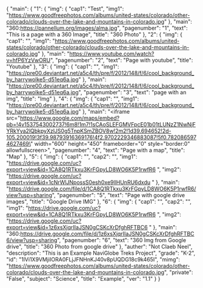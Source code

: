 {
    "main": {
        "1": {
            "img": {
                "cap1": "Test", 
                "img1": "https://www.goodfreephotos.com/albums/united-states/colorado/other-colorado/clouds-over-the-lake-and-mountains-in-colorado.jpg"
            }, 
            "main": "360:https://pannellum.org/images/alma.jpg", 
            "pagenumber": "1", 
            "text": "This is a page with a 360 Image", 
            "title": "360 Photo"
        }, 
        "2": {
            "img": {
                "cap1": "", 
                "img1": "https://www.goodfreephotos.com/albums/united-states/colorado/other-colorado/clouds-over-the-lake-and-mountains-in-colorado.jpg"
            }, 
            "main": "https://www.youtube.com/watch?v=hfP6YzVwORU", 
            "pagenumber": "2", 
            "text": "Page with youtube", 
            "title": "Youtube"
        }, 
        "3": {
            "img": {
                "cap1": "", 
                "img1": "https://pre00.deviantart.net/a5c4/th/pre/f/2012/148/f/6/cool_background_by_harrywolke5-d51eq6a.jpg"
            }, 
            "main": "https://pre00.deviantart.net/a5c4/th/pre/f/2012/148/f/6/cool_background_by_harrywolke5-d51eq6a.jpg", 
            "pagenumber": "3", 
            "text": "page with an img", 
            "title": "Img"
        }, 
        "4": {
            "img": {
                "cap1": "", 
                "img1": "https://pre00.deviantart.net/a5c4/th/pre/f/2012/148/f/6/cool_background_by_harrywolke5-d51eq6a.jpg"
            }, 
            "main": "<iframe src=\"https://www.google.com/maps/embed?pb=!4v1537543002737!6m8!1m7!1sCAoSLEFGMVFpcE01b01tLUNzZ1NwNjFYRkYya2lQbkpyXzlJS0g5TnpKSmZBOV8w!2m2!1d39.694652!2d-105.200019!3f39.98793916369176!4f2.9702229346883087!5f0.7820865974627469\" width=\"600\" height=\"450\" frameborder=\"0\" style=\"border:0\" allowfullscreen></iframe>", 
            "pagenumber": "4", 
            "text": "Page with a map", 
            "title": "Map"
        }, 
        "5": {
            "img": {
                "cap1": "", 
                "cap2": "", 
                "img1": "https://drive.google.com/uc?export=view&id=1CA8Q1RTkxu3KrFGpyLD8WO6K5P1rwfR6 ", 
                "img2": "https://drive.google.com/uc?export=view&id=1cNrWlJNpossS0esh0xe9llHUnRU6dxdu "
            }, 
            "main": "https://drive.google.com/file/d/1CA8Q1RTkxu3KrFGpyLD8WO6K5P1rwfR6/view?usp=sharing", 
            "pagenumber": "5", 
            "text": "Page with google drive images", 
            "title": "Google Drive IMG"
        }, 
        "6": {
            "img": {
                "cap1": "", 
                "cap2": "", 
                "img1": "https://drive.google.com/uc?export=view&id=1CA8Q1RTkxu3KrFGpyLD8WO6K5P1rwfR6 ", 
                "img2": "https://drive.google.com/uc?export=view&id=1z6xsXjqrIIaJSN0gCSKcXrDfghRFTBC6 "
            }, 
            "main": "360:https://drive.google.com/file/d/1z6xsXjqrIIaJSN0gCSKcXrDfghRFTBC6/view?usp=sharing", 
            "pagenumber": "6", 
            "text": "360 Img from Google drive", 
            "title": "360 Photo from google drive"
        }, 
        "auther": "Not Claeb Neel", 
        "description": "This is an Example NaviGlobe Treks Project", 
        "grade": "K-2", 
        "id": "1lVi1X9VMjiIORA0FLjJFNHnKJ40v8pUQDG18c9k465I", 
        "mimg": "https://www.goodfreephotos.com/albums/united-states/colorado/other-colorado/clouds-over-the-lake-and-mountains-in-colorado.jpg", 
        "private": "False", 
        "subject": "Science", 
        "title": "Example", 
        "ver": "1.1"
    }
}